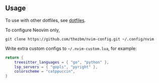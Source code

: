 ## Usage

To use with other dotfiles, see [dotfiles](https://github.com/thezbm/dotfiles).

To configure Neovim only, 

```shell
git clone https://github.com/thezbm/nvim-config.git ~/.config/nvim
```

Write extra custom configs to `~/.nvim-custom.lua`, for example:

```lua 
return {
    treesitter_languages = { "go", "python" },
    lsp_servers = { "gopls", "pyright" },
    colorscheme = "catppuccin",
}
```
